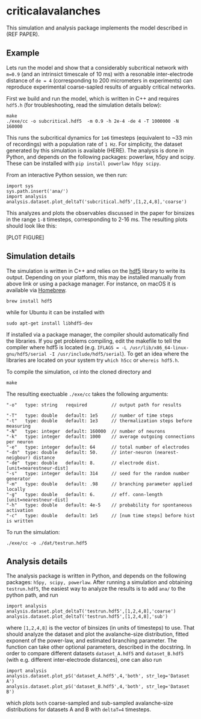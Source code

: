 # criticalavalanches

This simulation and analysis package implements the model described in (REF PAPER).

## Example

Lets run the model and show that a considerably subcritical network with `m=0.9` (and an intrinsict timescale of 10 ms) with a resonable inter-electrode distance of `de = 4` (corresponding to 200 micrometers in experiments) can reproduce experimental coarse-sapled results of arguably critical networks.

First we build and run the model, which is written in C++ and requires `hdf5.h`  (for troubleshooting, read the simulation details below):

```
make
./exe/cc -o subcritical.hdf5  -m 0.9 -h 2e-4 -de 4 -T 1000000 -N 160000
```

This runs the subcritical dynamics for `1e6` timesteps (equivalent to ~33 min of recordings) with a population rate of `1 Hz`. For simplicity, the dataset generated by this simulation is available (HERE).
The analysis is done in Python, and depends on the following packages: powerlaw, h5py and scipy. These can be installed with `pip install powerlaw h5py scipy`.

From an interactive Python session, we then run:

 ```
 import sys
 sys.path.insert('ana/')
 import analysis
 analysis.dataset.plot_deltaT('subcritical.hdf5',[1,2,4,8],'coarse')

```

This analyzes and plots the observables discussed in the paper for binsizes in the range `1-8` timesteps, corresponding to 2-16 ms. The resulting plots should look like this:

[PLOT FIGURE]


## Simulation details

The simulation is written in C++ and relies on the [hdf5](https://www.hdfgroup.org/downloads/hdf5/) library to write its output.
Depending on your platform, this may be installed manually from above link or using a package manager. For instance, on macOS it is available via [Homebrew](https://brew.sh/index_de).

```
brew install hdf5
```

while for Ubuntu it can be installed with
```
sudo apt-get install libhdf5-dev
````

If installed via a package manager, the compiler should automatically find the libraries. If you get problems compiling, edit the makefile to tell the compiler where hdf5 is located (e.g. `IFLAGS = -L /usr/lib/x86_64-linux-gnu/hdf5/serial -I /usr/include/hdf5/serial`). To get an idea where the libraries are located on your system try `which h5cc` or `whereis hdf5.h`.

To compile the simulation, `cd` into the cloned directory and

```
make
```

The resulting exectuable `./exe/cc` takes the following arguments:

```
"-o"   type: string   required         // output path for results

"-T"   type: double   default: 1e5     // number of time steps
"-t"   type: double   default: 1e3     // thermalization steps before measuring
"-N"   type: integer  default: 160000  // number of neurons
"-k"   type: integer  default: 1000    // average outgoing connections per neuron
"-e"   type: integer  default: 64      // total number of electrodes
"-dn"  type: double   default: 50.     // inter-neuron (nearest-neigbour) distance
"-de"  type: double   default: 8.      // electrode dist. [unit=nearestneur-dist]
"-s"   type: integer  default: 314     // seed for the random number generator
"-m"   type: double   default: .98     // branching parameter applied locally
"-g"   type: double   default: 6.      // eff. conn-length [unit=nearestneur-dist]
"-h"   type: double   default: 4e-5    // probability for spontaneous activation
"-c"   type: double   default: 1e5     // [num time steps] before hist is written
```

To run the simulation:

```
./exe/cc -o ./dat/testrun.hdf5
```

## Analysis details

The analysis package is written in Python, and depends on the following packages: `h5py, scipy, powerlaw`.  After running a simulation and obtaining `testrun.hdf5`, the easiest way to analyze the results is to add `ana/` to the python path, and run

```
import analysis
analysis.dataset.plot_deltaT('testrun.hdf5',[1,2,4,8],'coarse')
analysis.dataset.plot_deltaT('testrun.hdf5',[1,2,4,8],'sub')
```

where `[1,2,4,8]` is the vector of binsizes (in units of timesteps) to use. That should analyze the dataset and plot the avalanche-size distribution, fitted exponent of the power-law, and estimated branching parameter. The function can take other optional parameters, described in the docstring. In order to compare different datasets `dataset_A.hdf5` and `dataset_B.hdf5` (with e.g. different inter-electrode distances), one can also run

```
import analysis
analysis.dataset.plot_pS('dataset_A.hdf5',4,'both', str_leg='Dataset A')
analysis.dataset.plot_pS('dataset_B.hdf5',4,'both', str_leg='Dataset B')
```

which plots `both` coarse-sampled and sub-sampled avalanche-size distributions for datasets A and B with `deltaT=4` timesteps.
